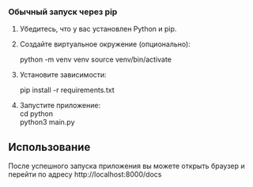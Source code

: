 ### Обычный запуск через pip

1. Убедитесь, что у вас установлен Python и pip.
2. Создайте виртуальное окружение (опционально):

      python -m venv venv
   source venv/bin/activate
   

3. Установите зависимости:

      pip install -r requirements.txt
   

4. Запустите приложение:  
      cd python  
      python3 main.py


## Использование

После успешного запуска приложения вы можете открыть браузер и перейти по адресу http://localhost:8000/docs
